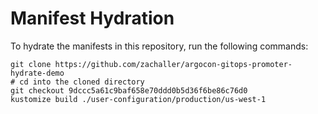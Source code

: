 # Manifest Hydration

To hydrate the manifests in this repository, run the following commands:

```shell
git clone https://github.com/zachaller/argocon-gitops-promoter-hydrate-demo
# cd into the cloned directory
git checkout 9dccc5a61c9baf658e70ddd0b5d36f6be86c76d0
kustomize build ./user-configuration/production/us-west-1
```
